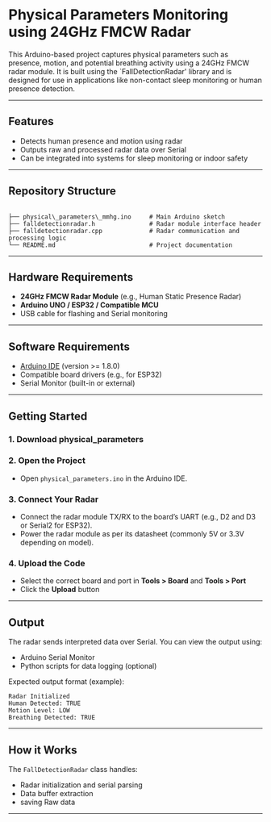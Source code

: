 

# Physical Parameters Monitoring using 24GHz FMCW Radar

This Arduino-based project captures physical parameters such as presence, motion, and potential breathing activity using a 24GHz FMCW radar module. It is built using the `FallDetectionRadar' library and is designed for use in applications like non-contact sleep monitoring or human presence detection.

---

## Features

- Detects human presence and motion using radar
- Outputs raw and processed radar data over Serial
- Can be integrated into systems for sleep monitoring or indoor safety

---

## Repository Structure

```

├── physical\_parameters\_mmhg.ino     # Main Arduino sketch
├── falldetectionradar.h               # Radar module interface header
├── falldetectionradar.cpp             # Radar communication and processing logic
└── README.md                          # Project documentation

````

---

## Hardware Requirements

- **24GHz FMCW Radar Module** (e.g., Human Static Presence Radar)
- **Arduino UNO / ESP32 / Compatible MCU**
- USB cable for flashing and Serial monitoring

---

## Software Requirements

- [Arduino IDE](https://www.arduino.cc/en/software) (version >= 1.8.0)
- Compatible board drivers (e.g., for ESP32)
- Serial Monitor (built-in or external)

---

## Getting Started

### 1. Download physical_parameters

### 2. Open the Project

* Open `physical_parameters.ino` in the Arduino IDE.

### 3. Connect Your Radar

* Connect the radar module TX/RX to the board’s UART (e.g., D2 and D3 or Serial2 for ESP32).
* Power the radar module as per its datasheet (commonly 5V or 3.3V depending on model).

### 4. Upload the Code

* Select the correct board and port in **Tools > Board** and **Tools > Port**
* Click the **Upload** button

---

## Output

The radar sends interpreted data over Serial. You can view the output using:

* Arduino Serial Monitor
* Python scripts for data logging (optional)

Expected output format (example):

```
Radar Initialized
Human Detected: TRUE
Motion Level: LOW
Breathing Detected: TRUE
```

---

## How it Works

The `FallDetectionRadar` class handles:

* Radar initialization and serial parsing
* Data buffer extraction
* saving Raw data


---

